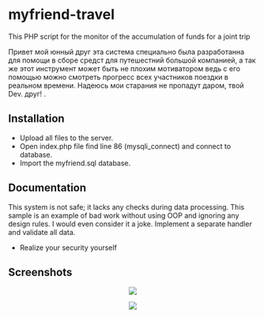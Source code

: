 # myfriend-travel
This PHP script for the monitor of the accumulation of funds for a joint trip

Привет мой юнный друг эта система специально была разработанна для помощи в сборе средст для путешестний большой компанией, а так же этот инструмент может быть не плохим мотиватором ведь с его помощью можно смотреть прогресс всех участников поездки в реальном времени. Надеюсь мои старания не пропадут даром, твой Dev. друг!
.

Installation
------------

* Upload all files to the server.
* Open index.php file find line 86 (mysqli_connect) and сonnect to database.
* Import the myfriend.sql database.


Documentation
-------------
This system is not safe; it lacks any checks during data processing. This sample is an example of bad work without using OOP and ignoring any design rules. I would even consider it a joke. Implement a separate handler and validate all data.
* Realize your security yourself



Screenshots
------------
<p align="center">
    <img src="https://i.ibb.co/PmYjQCN/image.png">
</p>
<p align="center">
    <img src="https://i.ibb.co/3mRJzkb/image.png">
</p>

